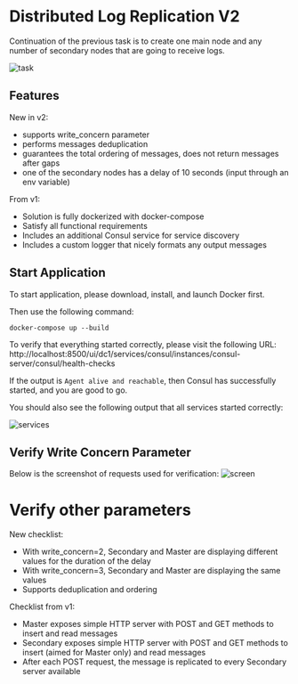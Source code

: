 # Distributed Log Replication V2

Continuation of the previous task is to create one main node and any number of secondary nodes that are going to receive logs.

![task](https://user-images.githubusercontent.com/25267308/205513892-57c88398-6705-49b7-9606-ecf2b1a286d9.png)

## Features

New in v2:
* supports write_concern parameter
* performs messages deduplication 
* guarantees the total ordering of messages, does not return messages after gaps
* one of the secondary nodes has a delay of 10 seconds (input through an env variable)

From v1:
* Solution is fully dockerized with docker-compose
* Satisfy all functional requirements
* Includes an additional Consul service for service discovery
* Includes a custom logger that nicely formats any output messages

## Start Application

To start application, please download, install, and launch Docker first.

Then use the following command:
```
docker-compose up --build
```

To verify that everything started correctly, please visit the following URL: http://localhost:8500/ui/dc1/services/consul/instances/consul-server/consul/health-checks

If the output is `Agent alive and reachable`, then Consul has successfully started, and you are good to go.

You should also see the following output that all services started correctly:  

![services](https://user-images.githubusercontent.com/25267308/199391834-04e68cb4-41e5-40e7-9565-02c90764ca4e.png)

## Verify Write Concern Parameter

Below is the screenshot of requests used for verification:
![screen](https://user-images.githubusercontent.com/25267308/205514029-eed13d21-d1f2-4732-b2ae-5c67e538ecfd.png)


# Verify other parameters

New checklist:
* With write_concern=2, Secondary and Master are displaying different values for the duration of the delay
* With write_concern=3, Secondary and Master are displaying the same values
* Supports deduplication and ordering

Checklist from v1:
* Master exposes simple HTTP server with POST and GET methods to insert and read messages
* Secondary exposes simple HTTP server with POST and GET methods to insert (aimed for Master only) and read messages
* After each POST request, the message is replicated to every Secondary server available

